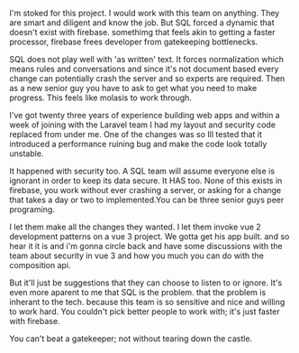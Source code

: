 I'm stoked for this project. I would work with this team on anything. They are smart and diligent and know the job. But SQL forced a dynamic that doesn't exist with firebase. somethimg that feels akin to getting a faster processor, firebase frees developer from gatekeeping bottlenecks.

SQL does not play well with 'as written' text. It forces normalization which means rules and conversations and since it's not document based every change can potentially crash the server and so experts are required. Then as a new senior guy you have to ask to get what you need to make progress. This feels like molasis to work through.

I've got twenty three years of experience building web apps and within a week of joining with the Laravel team I had my layout and security code replaced from under me. One of the changes was so Ill tested that it introduced a performance ruining bug and make the code look totally unstable.

It happened with security too. A SQL team will assume everyone else is ignorant in order to keep its data secure. It HAS too. None of this exists in firebase, you work without ever crashing a server, or asking for a change that takes a day or two to implemented.You can be three senior guys peer programing.

I let them make all the changes they wanted. I let them invoke vue 2 development patterns on a vue 3 project. We gotta get his app built. and so hear it it is and i'm gonna circle back and have some discussions with the team about security in vue 3 and how you much you can do with the composition api.

But it'll just be suggestions that they can choose to listen to or ignore. It's even more aparent to me that SQL is the problem. that the problem is inherant to the tech. because this team is so sensitive and nice and willing to work hard. You couldn't pick better people to work with; it's just faster with firebase.

You can't beat a gatekeeper; not without tearing down the castle.
